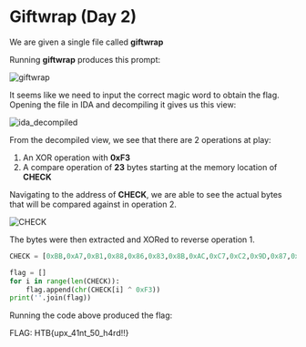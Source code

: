# Giftwrap (Day 2)

We are given a single file called **giftwrap**

Running **giftwrap** produces this prompt:

![giftwrap](https://user-images.githubusercontent.com/71312079/150803991-0613458f-1e99-4e58-a038-997c45a44315.png)

It seems like we need to input the correct magic word to obtain the flag. Opening the file in IDA and decompiling it gives us this view:

![ida_decompiled](https://user-images.githubusercontent.com/71312079/150803834-40ea024d-f63c-4145-bdb1-766f58d22310.png)

From the decompiled view, we see that there are 2 operations at play: 
1. An XOR operation with **0xF3**
2. A compare operation of **23** bytes starting at the memory location of **CHECK**

Navigating to the address of **CHECK**, we are able to see the actual bytes that will be compared against in operation 2.

![CHECK](https://user-images.githubusercontent.com/71312079/150803816-aced7761-4afd-4dfc-8597-2c9bf8922141.png)

The bytes were then extracted and XORed to reverse operation 1. 

```python
CHECK = [0xBB,0xA7,0xB1,0x88,0x86,0x83,0x8B,0xAC,0xC7,0xC2,0x9D,0x87,0xAC,0xC6,0xC3,0xAC,0x9B,0xC7,0x81,0x97,0xD2,0xD2,0x8E]

flag = []
for i in range(len(CHECK)):
 	flag.append(chr(CHECK[i] ^ 0xF3))
print(''.join(flag))
```
Running the code above produced the flag:

FLAG: HTB{upx_41nt_50_h4rd!!}
